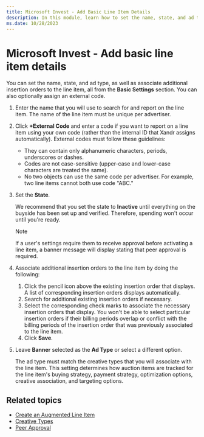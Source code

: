 ```yaml
---
title: Microsoft Invest - Add Basic Line Item Details
description: In this module, learn how to set the name, state, and ad type, as well as associate additional insertion orders to the line item, all from the Basic Settings section.
ms.date: 10/28/2023
---
```


# Microsoft Invest - Add basic line item details

You can set the name, state, and ad type, as well as associate additional insertion orders to the line item, all from the **Basic Settings** section. You can also optionally assign an external code.

1. Enter the name that you will use to search for and report on the line item.
   The name of the line item must be unique per advertiser.
  
1. Click **+External Code** and enter a code if you want to report on a line item using your own code (rather than the internal ID that Xandr assigns automatically).
   External codes must follow these guidelines:
    - They can contain only alphanumeric characters, periods, underscores or dashes.
    - Codes are not case-sensitive (upper-case and lower-case characters are treated the same).
    - No two objects can use the same code per advertiser. For example, two line items cannot both use code "ABC."

1. Set the **State**.

   We recommend that you set the state to **Inactive** until everything on the buyside has been set up and verified. Therefore, spending won't occur until you're ready.
    > [!NOTE]
    > If a user's settings require them to receive approval before activating a line item, a banner message will display stating that peer approval is required.

1. Associate additional insertion orders to the line item by doing the following:
    1. Click the pencil icon above the existing insertion order that displays.
       A list of corresponding insertion orders displays automatically.
    1. Search for additional existing insertion orders if necessary.
    1. Select the corresponding check marks to associate the necessary insertion orders that display.
       You won't be able to select particular insertion orders if their billing periods overlap or conflict with the billing periods of the insertion order that was previously associated to the line item.
    1. Click **Save**.

1. Leave **Banner** selected as the **Ad Type** or select a different option.

   The ad type must match the creative types that you will associate with the line item. This setting determines how auction items are tracked for the line item's buying strategy, payment strategy, optimization options, creative association, and targeting options.

## Related topics

- [Create an Augmented Line Item](create-an-augmented-line-item-ali.md)
- [Creative Types](creative-types.md)
- [Peer Approval](peer-approval.md)
  
